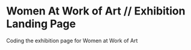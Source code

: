 # Women At Work of Art // Exhibition Landing Page

Coding the exhibition page for Women at Work of Art
